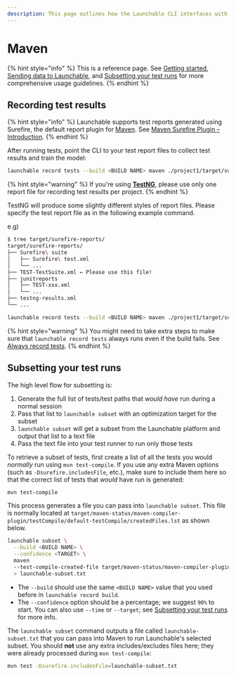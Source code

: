 ```yaml
---
description: This page outlines how the Launchable CLI interfaces with Maven.
---
```


# Maven

{% hint style="info" %}
This is a reference page. See [Getting started](../../getting-started.md), [Sending data to Launchable](../../sending-data-to-launchable/), and [Subsetting your test runs](../../features/predictive-test-selection/subsetting-your-test-runs.md) for more comprehensive usage guidelines.
{% endhint %}

## Recording test results

{% hint style="info" %}
Launchable supports test reports generated using Surefire, the default report plugin for [Maven](https://maven.apache.org). See [Maven Surefire Plugin – Introduction](https://maven.apache.org/surefire/maven-surefire-plugin/).
{% endhint %}

After running tests, point the CLI to your test report files to collect test results and train the model:

```bash
launchable record tests --build <BUILD NAME> maven ./project1/target/surefire-reports/ ./project2/target/surefire-reports/
```

{% hint style="warning" %}
If you're using **[TestNG](https://testng.org/)**, please use only one report file for recording test results per project.
{% endhint %}

TestNG will produce some slightly different styles of report files.
Please specify the test report file as in the following example command.

e.g)
```sh
$ tree target/surefire-reports/
target/surefire-reports/
├── Surefire\ suite
│   ├── Surefire\ test.xml
│   └── ...
├── TEST-TestSuite.xml ← Please use this file!
├── junitreports
│   ├── TEST-xxx.xml
│   └── ...
├── testng-results.xml
└── ...
```

```sh
launchable record tests --build <BUILD NAME> maven ./project1/target/surefire-reports/TEST-TestSuite.xml ./project2/target/surefire-reports/TEST-TestSuite.xml
```

{% hint style="warning" %}
You might need to take extra steps to make sure that `launchable record tests` always runs even if the build fails. See [Always record tests](../../sending-data-to-launchable/ensuring-record-tests-always-runs.md).
{% endhint %}

## Subsetting your test runs

The high level flow for subsetting is:

1. Generate the full list of tests/test paths that _would have_ run during a normal session
2. Pass that list to `launchable subset` with an optimization target for the subset
3. `launchable subset` will get a subset from the Launchable platform and output that list to a text file
4. Pass the text file into your test runner to run only those tests

To retrieve a subset of tests, first create a list of all the tests you would _normally_ run using `mvn test-compile`. If you use any extra Maven options (such as `-Dsurefire.includesFile`, etc.), make sure to include them here so that the correct list of tests that _would_ have run is generated:

```bash
mvn test-compile
```

This process generates a file you can pass into `launchable subset`. This file is normally located at `target/maven-status/maven-compiler-plugin/testCompile/default-testCompile/createdFiles.lst` as shown below.

```bash
launchable subset \
  --build <BUILD NAME> \
  --confidence <TARGET> \
  maven 
  --test-compile-created-file target/maven-status/maven-compiler-plugin/testCompile/default-testCompile/createdFiles.lst
  > launchable-subset.txt
```

* The `--build` should use the same `<BUILD NAME>` value that you used before in `launchable record build`.
* The `--confidence` option should be a percentage; we suggest `90%` to start. You can also use `--time` or `--target`; see [Subsetting your test runs](../../features/predictive-test-selection/subsetting-your-test-runs.md) for more info.

The `launchable subset` command outputs a file called `launchable-subset.txt` that you can pass into Maven to run Launchable's selected subset. You should **not** use any extra includes/excludes files here; they were already processed during `mvn test-compile`:

```bash
mvn test -Dsurefire.includesFile=launchable-subset.txt
```
